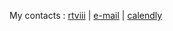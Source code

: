 My contacts : [rtviii](https://t.me/rtviii) | [e-mail](mailto:rtkushner@gmail.com) | [calendly](https://calendly.com/rxz/) 
